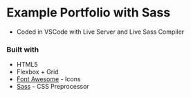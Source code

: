 # Example Portfolio with Sass

- Coded in VSCode with Live Server and Live Sass Compiler

### Built with

- HTML5
- Flexbox + Grid
- [Font Awesome](https://fontawesome.com/) - Icons
- [Sass](https://sass-lang.com/) - CSS Preprocessor
